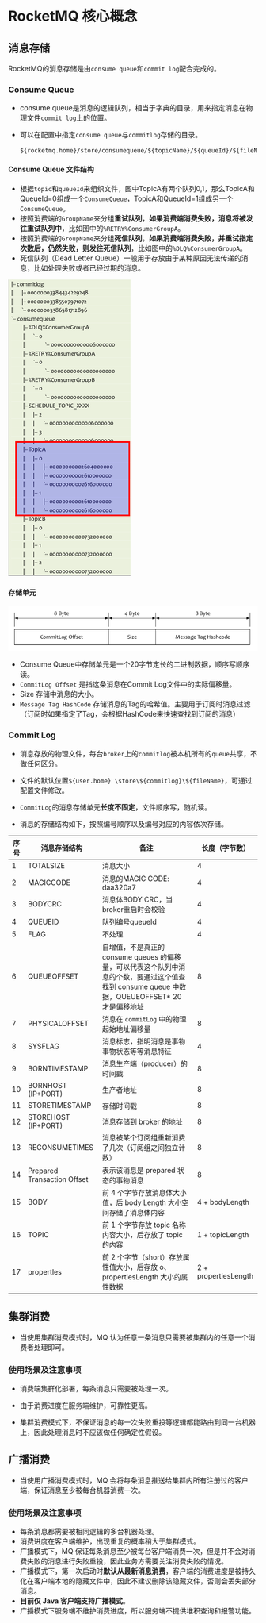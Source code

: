 # RocketMQ 核心概念

## 消息存储

RocketMQ的消息存储是由`consume queue`和`commit log`配合完成的。

### Consume Queue

- consume queue是消息的逻辑队列，相当于字典的目录，用来指定消息在物理文件`commit log`上的位置。

- 可以在配置中指定`consume queue`与`commitlog`存储的目录。

  ```shell
  ${rocketmq.home}/store/consumequeue/${topicName}/${queueId}/${fileName}
  ```

#### Consume Queue 文件结构

- 根据`topic`和`queueId`来组织文件，图中TopicA有两个队列0,1，那么TopicA和QueueId=0组成一个`ConsumeQueue`，TopicA和QueueId=1组成另一个`ConsumeQueue`。
- 按照消费端的`GroupName`来分组**重试队列**，**如果消费端消费失败，消息将被发往重试队列中**，比如图中的`%RETRY%ConsumerGroupA`。
- 按照消费端的`GroupName`来分组**死信队列**，**如果消费端消费失败，并重试指定次数后，仍然失败，则发往死信队列**，比如图中的`%DLQ%ConsumerGroupA`。
- 死信队列（Dead Letter Queue）一般用于存放由于某种原因无法传递的消息，比如处理失败或者已经过期的消息。

![img](Core-image/2.png)

#### 存储单元

![img](Core-image/2-20220111165346584.png)

- Consume Queue中存储单元是一个20字节定长的二进制数据，顺序写顺序读。
- `CommitLog Offset` 是指这条消息在Commit Log文件中的实际偏移量。
- Size 存储中消息的大小。
- `Message Tag HashCode` 存储消息的Tag的哈希值。主要用于订阅时消息过滤（订阅时如果指定了Tag，会根据HashCode来快速查找到订阅的消息）

### Commit Log

- 消息存放的物理文件，每台`broker`上的`commitlog`被本机所有的`queue`共享，不做任何区分。
- 文件的默认位置`${user.home} \store\${commitlog}\${fileName}`，可通过配置文件修改。
- `CommitLog`的消息存储单元**长度不固定**，文件顺序写，随机读。

- 消息的存储结构如下，按照编号顺序以及编号对应的内容依次存储。



| 序号 | 消息存储结构                | 备注                                                         | 长度（字节数）       |
| ---- | --------------------------- | ------------------------------------------------------------ | -------------------- |
| 1    | TOTALSIZE                   | 消息大小                                                     | 4                    |
| 2    | MAGICCODE                   | 消息的MAGIC CODE: daa320a7                                   | 4                    |
| 3    | BODYCRC                     | 消息体BODY CRC，当broker重启时会校验                         | 4                    |
| 4    | QUEUEID                     | 队列编号queueId                                              | 4                    |
| 5    | FLAG                        | 不处理                                                       | 4                    |
| 6    | QUEUEOFFSET                 | 自增值，不是真正的 consume queues 的偏移量，可以代表这个队列中消息的个数，要通过这个值查找到 consume queue 中数据，QUEUEOFFSET* 20 才是偏移地址 | 8                    |
| 7    | PHYSICALOFFSET              | 消息在 `commitLog` 中的物理起始地址偏移量                    | 8                    |
| 8    | SYSFLAG                     | 消息标志，指明消息是事物事物状态等等消息特征                 | 4                    |
| 9    | BORNTIMESTAMP               | 消息生产端（producer）的时间戳                               | 8                    |
| 10   | BORNHOST (IP+PORT)          | 生产者地址                                                   | 8                    |
| 11   | STORETIMESTAMP              | 存储时间戳                                                   | 8                    |
| 12   | STOREHOST (IP+PORT)         | 消息存储到 broker 的地址                                     | 8                    |
| 13   | RECONSUMETIMES              | 消息被某个订阅组重新消费了几次（订阅组之间独立计数）         | 8                    |
| 14   | Prepared Transaction Offset | 表示该消息是 prepared 状态的事物消息                         | 8                    |
| 15   | BODY                        | 前 4 个字节存放消息体大小值，后 body Length 大小空间存储了消息体内容 | 4 + bodyLength       |
| 16   | TOPIC                       | 前 1 个字节存放 topic 名称内容大小，后存放了 topic 的内容    | 1 + topicLength      |
| 17   | propertles                  | 前 2 个字节（short）存放属性值大小，后存放 o、propertiesLength 大小的属性数据 | 2 + propertiesLength |

## 集群消费

- 当使用集群消费模式时，MQ 认为任意一条消息只需要被集群内的任意一个消费者处理即可。

### 使用场景及注意事项

- 消费端集群化部署，每条消息只需要被处理一次。
- 由于消费进度在服务端维护，可靠性更高。

- 集群消费模式下，不保证消息的每一次失败重投等逻辑都能路由到同一台机器上，因此处理消息时不应该做任何确定性假设。

## 广播消费

- 当使用广播消费模式时，MQ 会将每条消息推送给集群内所有注册过的客户端，保证消息至少被每台机器消费一次。

### 使用场景及注意事项

- 每条消息都需要被相同逻辑的多台机器处理。
- 消费进度在客户端维护，出现重复的概率稍大于集群模式。
- 广播模式下，MQ 保证每条消息至少被每台客户端消费一次，但是并不会对消费失败的消息进行失败重投，因此业务方需要关注消费失败的情况。
- 广播模式下，第一次启动时**默认从最新消息消费**，客户端的消费进度是被持久化在客户端本地的隐藏文件中，因此不建议删除该隐藏文件，否则会丢失部分消息。
- **目前仅 Java 客户端支持广播模式**。
- 广播模式下服务端不维护消费进度，所以服务端不提供堆积查询和报警功能。